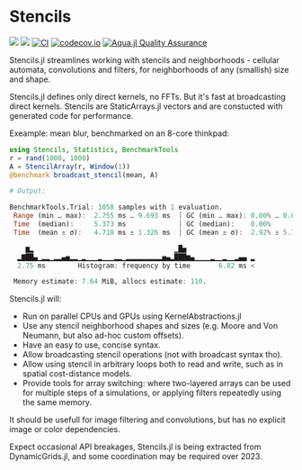 # Stencils

[![](https://img.shields.io/badge/docs-stable-blue.svg)](https://rafaqz.github.io/Stencils.jl/stable)
[![](https://img.shields.io/badge/docs-dev-blue.svg)](https://rafaqz.github.io/Stencils.jl/dev)
[![CI](https://github.com/rafaqz/Stencils.jl/actions/workflows/ci.yml/badge.svg)](https://github.com/rafaqz/Stencils.jl/actions/workflows/ci.yml)
[![codecov.io](http://codecov.io/github/rafaqz/Stencils.jl/coverage.svg?branch=master)](http://codecov.io/github/rafaqz/Stencils.jl?branch=master)
[![Aqua.jl Quality Assurance](https://img.shields.io/badge/Aqua.jl-%F0%9F%8C%A2-aqua.svg)](https://github.com/JuliaTesting/Aqua.jl)

Stencils.jl streamlines working with stencils and neighborhoods - 
cellular automata, convolutions and filters, for neighborhoods of any 
(smallish) size and shape.

Stencils.jl defines only direct kernels, no FFTs. But it's fast at 
broadcasting direct kernels. Stencils are StaticArrays.jl vectors 
and are constucted with generated code for performance.

Exeample: mean blur, benchmarked on an 8-core thinkpad:

```julia
using Stencils, Statistics, BenchmarkTools
r = rand(1000, 1000)
A = StencilArray(r, Window(1))
@benchmark broadcast_stencil(mean, A)

# Output:

BenchmarkTools.Trial: 1058 samples with 1 evaluation.
 Range (min … max):  2.755 ms … 9.693 ms  ┊ GC (min … max): 0.00% … 0.00%
 Time  (median):     5.373 ms             ┊ GC (median):    0.00%
 Time  (mean ± σ):   4.718 ms ± 1.326 ms  ┊ GC (mean ± σ):  2.92% ± 5.78%

    ▆▂                                   ▁█▅                 
  ▂▇██▄▁▂▂▁▂▂▄▅▂▂▁▂▁▁▁▂▁▁▁▂▂▁▂▂▂▂▂▂▂▂▂▅▄▂███▆▄▁▁▁▁▂▁▁▂▁▁▂▄▄ ▂
  2.75 ms        Histogram: frequency by time       6.82 ms <

 Memory estimate: 7.64 MiB, allocs estimate: 110.
```

Stencils.jl will:

- Run on parallel CPUs and GPUs using KernelAbstractions.jl
- Use any stencil neighborhood shapes and sizes (e.g. Moore and Von Neumann, but also ad-hoc custom offsets).
- Have an easy to use, concise syntax.
- Allow broadcasting stencil operations (not with broadcast syntax tho).
- Allow using stencil in arbitrary loops both to read and write, 
  such as in spatial cost-distance models.
- Provide tools for array switching: where two-layered arrays can be used for
  multiple steps of a simulations, or applying filters repeatedly using the same memory.

It should be usefull for image filtering and convolutions, but has no explicit image or color dependencies.

Expect occasional API breakages, Stencils.jl is being extracted from DynamicGrids.jl, and some coordination
may be required over 2023.
